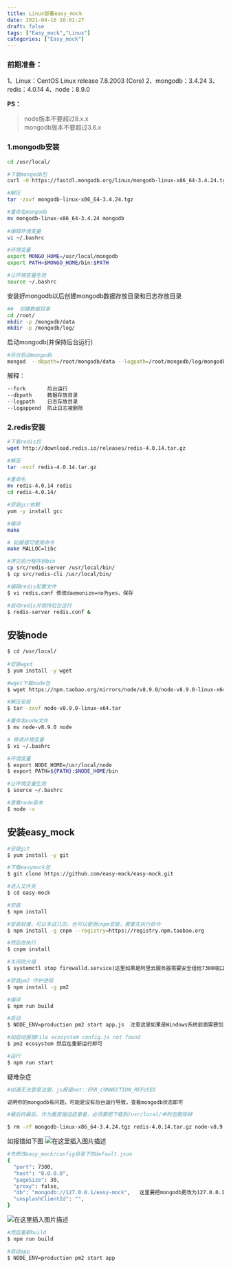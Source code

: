 ```yaml
---
title: Linux部署easy_mock
date: 2021-04-16 10:01:27
draft: false
tags: ["Easy_mock","Linux"]
categories: ["Easy_mock"]
---
```

### 前期准备：
1、Linux：CentOS Linux release 7.8.2003 (Core)
2、mongodb：3.4.24
3、redis：4.0.14
4、node：8.9.0

**PS：**

> node版本不要超过8.x.x  
> mongodb版本不要超过3.6.x


### 1.mongodb安装

```bash
cd /usr/local/

#下载mongodb包
curl -O https://fastdl.mongodb.org/linux/mongodb-linux-x86_64-3.4.24.tgz  

#解压  
tar -zxvf mongodb-linux-x86_64-3.4.24.tgz

#重命名mongodb
mv mongodb-linux-x86_64-3.4.24 mongodb
 
#编辑环境变量
vi ~/.bashrc

#环境变量
export MONGO_HOME=/usr/local/mongodb
export PATH=$MONGO_HOME/bin:$PATH

#让环境变量生效
source ~/.bashrc
```

安装好mongodb以后创建mongodb数据存放目录和日志存放目录

```bash
##  创建数据目录
cd /root/
mkdir -p /mongodb/data
mkdir -p /mongodb/log/
```

启动mongodb(并保持后台运行)

```bash
#后台启动mongodb
mongod  --dbpath=/root/mongodb/data --logpath=/root/mongodb/log/mongodb.log --logappend &
```

解释：

```bash
--fork    	 后台运行
--dbpath  	 数据存放目录
--logpath 	 日志存放目录
--logappend  防止日志被删除
```
### 2.redis安装

```bash
#下载redis包
wget http://download.redis.io/releases/redis-4.0.14.tar.gz

#解压
tar -xvzf redis-4.0.14.tar.gz

#重命名
mv redis-4.0.14 redis
cd redis-4.0.14/

#安装gcc依赖
yum -y install gcc          

#编译
make

# 如报错可使用命令 
make MALLOC=libc

#拷贝执行程序到bin
cp src/redis-server /usr/local/bin/
$ cp src/redis-cli /usr/local/bin/

#编辑redis配置文件
$ vi redis.conf 修改daemonize=no为yes，保存

#启动redis并保持后台运行
$ redis-server redis.conf &
```

## 安装node

```bash
$ cd /usr/local/
 
#安装wget               
$ yum install -y wget

#wget下载node包
$ wget https://npm.taobao.org/mirrors/node/v8.9.0/node-v8.9.0-linux-x64.tar.xz

#解压安装
$ tar -zxvf node-v8.9.0-linux-x64.tar

#重命名node文件
$ mv node-v8.9.0 node

# 修改环境变量
$ vi ~/.bashrc              

#环境变量
$ export NODE_HOME=/usr/local/node
$ export PATH=${PATH}:$NODE_HOME/bin

#让环境变量生效
$ source ~/.bashrc

#查看node版本
$ node -v
```


## 安装easy_mock

```bash
#安装git
$ yum install -y git     

#下载easymock包                              
$ git clone https://github.com/easy-mock/easy-mock.git

#进入文件夹
$ cd easy-mock

#安装
$ npm install            

#安装较慢，可以多试几次。也可以使用cnpm安装，需要先执行命令
$ npm install -g cnpm --registry=https://registry.npm.taobao.org

#然后在执行
$ cnpm install

#关闭防火墙
$ systemctl stop firewalld.service(这里如果是阿里云服务器需要安全组给7300端口放行)

#安装pm2 守护进程
$ npm install -g pm2

#编译
$ npm run build

#启动
$ NODE_ENV=production pm2 start app.js  注意这里如果是Windows系统前面需要加cross-env  反之mac或者linux不需要

#如启动报错File ecosystem config.js not found
$ pm2 ecosystem 然后在重新运行即可
```

```bash
#运行
$ npm run start
```




疑难杂症

```bash
#如遇无法登录注册，js报错net::ERR_CONNECTION_REFUSED

说明你的mongodb有问题，可能是没有后台运行导致，查看mongodb状态即可
```



```bash
#最后的最后，作为重度强迫症患者，必须要把下载到/usr/local/中的包删除掉

$ rm -rf mongodb-linux-x86_64-3.4.24.tgz redis-4.0.14.tar.gz node-v8.9.0-linux-x64.tar
```

如报错如下图
![在这里插入图片描述](https://img-blog.csdnimg.cn/202106021623202.png)


```bash
#先修改easy_mock/config目录下的default.json
{
  "port": 7300,
  "host": "0.0.0.0",
  "pageSize": 30,
  "proxy": false,
  "db": "mongodb://127.0.0.1/easy-mock",   这里要把mongodb更改为127.0.0.1
  "unsplashClientId": "",
}
```
![在这里插入图片描述](https://img-blog.csdnimg.cn/2021060216262774.png?x-oss-process=image/watermark,type_ZmFuZ3poZW5naGVpdGk,shadow_10,text_aHR0cHM6Ly9ibG9nLmNzZG4ubmV0L2NoYW95YW5nX28=,size_16,color_FFFFFF,t_70)

```bash
#然后重新build
$ npm run build 

#启动app
$ NODE_ENV=production pm2 start app
```

